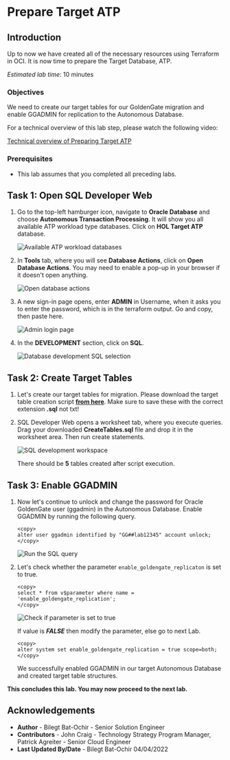 # Prepare Target ATP

## Introduction

Up to now we have created all of the necessary resources using Terraform in OCI. It is now time to prepare the Target Database, ATP. 

*Estimated lab time*: 10 minutes

### Objectives

We need to create our target tables for our GoldenGate migration and enable GGADMIN for replication to the Autonomous Database.

For a technical overview of this lab step, please watch the following video:

[Technical overview of Preparing Target ATP](youtube:K89v3fprzpg)

### Prerequisites

* This lab assumes that you completed all preceding labs.

## Task 1: Open SQL Developer Web 

1. Go to the top-left hamburger icon, navigate to **Oracle Database** and choose **Autonomous Transaction Processing**. It will show you all available ATP workload type databases. Click on **HOL Target ATP** database.

	![Available ATP workload databases](/images/2-atp.png)

2. In **Tools** tab, where you will see **Database Actions**, click on **Open Database Actions**. You may need to enable a pop-up in your browser if it doesn't open anything.

	![Open database actions](/images/2-atp-1.png)

3. A new sign-in page opens, enter **ADMIN** in Username, when it asks you to enter the password, which is in the terraform output. Go and copy, then paste here.

	![Admin login page](/images/sql-dev-1.png)

4. In the **DEVELOPMENT** section, click on **SQL**. 

	![Database development SQL selection](/images/sql-dev-5.png)

## Task 2: Create Target Tables

1. Let's create our target tables for migration. Please download the target table creation script **[from here](./files/create-tables.sql)**. Make sure to save these with the correct extension **.sql** not txt!

2. SQL Developer Web opens a worksheet tab, where you execute queries. Drag your downloaded **CreateTables.sql** file and drop it in the worksheet area. Then run create statements.

	![SQL development workspace](/images/sql-dev-2.png)

	There should be **5** tables created after script execution.


## Task 3: Enable GGADMIN 

1. Now let's continue to unlock and change the password for Oracle GoldenGate user (ggadmin) in the Autonomous Database. Enable GGADMIN by running the following query.

	```
	<copy>
	alter user ggadmin identified by "GG##lab12345" account unlock;
	</copy>
	```

	![Run the SQL query](/images/sql-dev-3.png)

2. Let's check whether the parameter `enable_goldengate_replicaton` is set to true. 

	```
	<copy>
	select * from v$parameter where name = 'enable_goldengate_replication';
	</copy>
	```

	![Check if parameter is set to true](/images/sql-dev-4.png)
	
	If value is _**FALSE**_ then modify the parameter, else go to next Lab.

	```
	<copy>
	alter system set enable_goldengate_replication = true scope=both;
	</copy>
	```

	We successfully enabled GGADMIN in our target Autonomous Database and created target table structures. 

**This concludes this lab. You may now proceed to the next lab.**

## Acknowledgements

* **Author** - Bilegt Bat-Ochir - Senior Solution Engineer
* **Contributors** - John Craig - Technology Strategy Program Manager, Patrick Agreiter - Senior Cloud Engineer
* **Last Updated By/Date** - Bilegt Bat-Ochir 04/04/2022